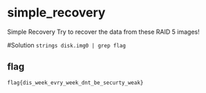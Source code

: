 # simple_recovery
Simple Recovery Try to recover the data from these RAID 5 images!

#Solution
`strings disk.img0 | grep flag`

## flag
`flag{dis_week_evry_week_dnt_be_securty_weak}`